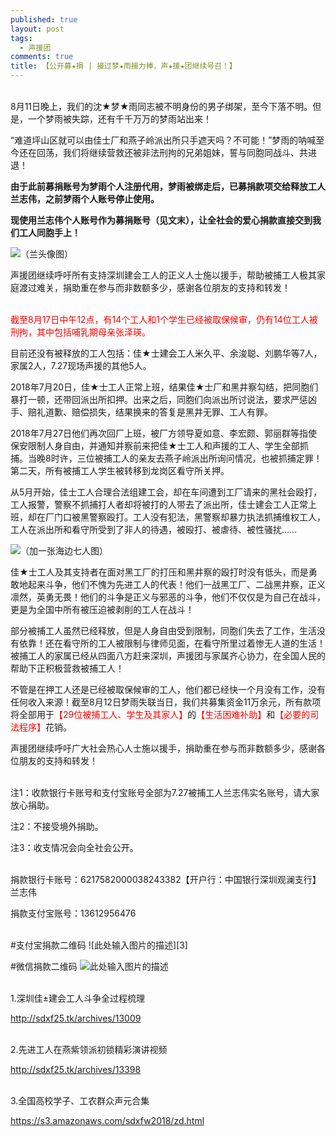 ```yaml
---
published: true
layout: post
tags:
  - 声援团
comments: true
title: 【公开募★捐 | 接过梦★雨接力棒，声★援★团继续号召！】
---
```


<br>
8月11日晚上，我们的沈★梦★雨同志被不明身份的男子绑架，至今下落不明。但是，一个梦雨被失踪，还有千千万万的梦雨站出来！

“难道坪山区就可以由佳士厂和燕子岭派出所只手遮天吗？不可能！”梦雨的呐喊至今还在回荡，我们将继续营救还被非法刑拘的兄弟姐妹，誓与同胞同战斗、共进退！

**由于此前募捐账号为梦雨个人注册代用，梦雨被绑走后，已募捐款项交给释放工人兰志伟，之前梦雨个人账号停止使用。**

**现使用兰志伟个人账号作为募捐账号（见文末），让全社会的爱心捐款直接交到我们工人同胞手上！**

![（兰头像图）][1]

声援团继续呼吁所有支持深圳建会工人的正义人士施以援手，帮助被捕工人极其家庭渡过难关，捐助重在参与而非数额多少，感谢各位朋友的支持和转发！

<br>
<span style="color:red">截至8月17日中午12点，有14个工人和1个学生已经被取保候审，仍有14位工人被刑拘，其中包括哺乳期母亲张泽瑛。</span>

目前还没有被释放的工人包括：佳★士建会工人米久平、余浚聪、刘鹏华等7人，家属2人，7.27现场声援的其他5人。

2018年7月20日，佳★士工人正常上班，结果佳★士厂和黑井察勾结，把同胞们暴打一顿，还带回派出所扣押。出来之后，同胞们向派出所讨说法，要求严惩凶手、赔礼道歉、赔偿损失，结果换来的答复是黑井无罪、工人有罪。

2018年7月27日他们再次回厂上班，被厂方领导夏如意、李宏颇、郭丽群等指使保安限制人身自由，并通知井察前来把佳★士工人和声援的工人、学生全部抓捕。当晚8时许，三位被捕工人的亲友去燕子岭派出所询问情况，也被抓捕定罪！第二天，所有被捕工人学生被转移到龙岗区看守所关押。

从5月开始，佳士工人合理合法组建工会，却在车间遭到工厂请来的黑社会殴打，工人报警，警察不抓捕打人者却将被打的人带去了派出所，佳士建会工人正常上班，却在厂门口被黑警察殴打。工人没有犯法，黑警察却暴力执法抓捕维权工人，工人在派出所和看守所受到了非人的待遇，被殴打、被虐待、被性骚扰……

![（加一张海边七人图）][2]

佳★士工人及其支持者在面对黑工厂的打压和黑井察的殴打时没有低头，而是勇敢地起来斗争，他们不愧为先进工人的代表！他们一战黑工厂、二战黑井察，正义凛然，英勇无畏！他们的斗争是正义与邪恶的斗争，他们不仅仅是为自己在战斗，更是为全国中所有被压迫被剥削的工人在战斗！

部分被捕工人虽然已经释放，但是人身自由受到限制，同胞们失去了工作，生活没有依靠！还在看守所的工人被限制与律师见面，在看守所里过着惨无人道的生活！被捕工人的家属已经从四面八方赶来深圳，声援团与家属齐心协力，在全国人民的帮助下正积极营救被捕工人！

不管是在押工人还是已经被取保候审的工人，他们都已经快一个月没有工作，没有任何收入来源！截至8月12日梦雨失联当日，我们共募集资金11万余元，所有款项将全部用于<span style="color:red">【29位被捕工人、学生及其家人】</span>的<span style="color:red">【生活困难补助】</span>和<span style="color:red">【必要的司法程序】</span>花销。

声援团继续呼吁广大社会热心人士施以援手，捐助重在参与而非数额多少，感谢各位朋友的支持和转发！

<br>
注1：收款银行卡账号和支付宝账号全部为7.27被捕工人兰志伟实名账号，请大家放心捐助。

注2：不接受境外捐助。

注3：收支情况会向全社会公开。

<br>
捐款银行卡账号：6217582000038243382【开户行：中国银行深圳观澜支行】兰志伟

捐款支付宝账号：13612956476

<br>
#支付宝捐款二维码             
![此处输入图片的描述][3]

#微信捐款二维码
![此处输入图片的描述][4]
 

    

<br>
1.深圳佳±建会工人斗争全过程梳理

http://sdxf25.tk/archives/13009

<br>
2.先进工人在燕紫领派初锁精彩演讲视频

http://sdxf25.tk/archives/13398

<br>
3.全国高校学子、工农群众声元合集

https://s3.amazonaws.com/sdxfw2018/zd.html

<br>


  [1]: http://wx1.sinaimg.cn/mw690/0060lm7Tly1fucn68by5vj30j60eek77.jpg
  [2]: http://wx1.sinaimg.cn/mw690/0060lm7Tly1fuci502vtfj30k00fdadj.jpg
  [3]: http://wx3.sinaimg.cn/mw690/0060lm7Tly1fucnbqjmvoj30go0p0tan.jpg
  [4]: http://wx4.sinaimg.cn/mw690/0060lm7Tly1fucnbqfob0j30gl0jrtat.jpg
